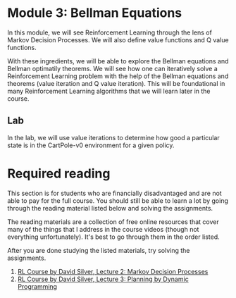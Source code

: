 # Module 3: Bellman Equations

In this module, we will see Reinforcement Learning through the lens of Markov Decision Processes. We will also define value functions and 
Q value functions. 

With these ingredients, we will be able to explore the Bellman equations and Bellman optimatily theorems. We will see how one 
can iteratively solve a Reinforcement Learning problem with the help of the Bellman equations and theorems (value iteration and 
Q value iteration). This will be foundational in many Reinforcement Learning algorithms that we will learn later in the course. 

## Lab

In the lab, we will use value iterations to determine how good a particular state is in the CartPole-v0 environment for a given policy.

# Required reading

This section is for students who are financially disadvantaged and are not able to pay for the full course. You should still be able to learn a lot by going through the reading material listed below and solving the assignments.

The reading materials are a collection of free online resources that cover many of the things that I address in the course videos (though not everything unfortunately). It's best to go through them in the order listed. 

After you are done studying the listed materials, try solving the assignments.

1. [RL Course by David Silver, Lecture 2: Markov Decision Processes](https://www.youtube.com/watch?v=lfHX2hHRMVQ&t)
2. [RL Course by David Silver, Lecture 3: Planning by Dynamic Programming](https://www.youtube.com/watch?v=lfHX2hHRMVQ&t)
